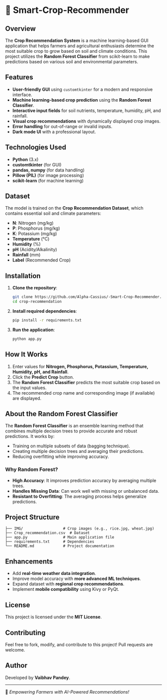 # 🌾 Smart-Crop-Recommender

## Overview
The **Crop Recommendation System** is a machine learning-based GUI application that helps farmers and agricultural enthusiasts determine the most suitable crop to grow based on soil and climate conditions. This project utilizes the **Random Forest Classifier** from scikit-learn to make predictions based on various soil and environmental parameters.

## Features
- **User-friendly GUI** using `customtkinter` for a modern and responsive interface.
- **Machine learning-based crop prediction** using the **Random Forest Classifier**.
- **Interactive input fields** for soil nutrients, temperature, humidity, pH, and rainfall.
- **Visual crop recommendations** with dynamically displayed crop images.
- **Error handling** for out-of-range or invalid inputs.
- **Dark mode UI** with a professional layout.

## Technologies Used
- **Python** (3.x)
- **customtkinter** (for GUI)
- **pandas, numpy** (for data handling)
- **Pillow (PIL)** (for image processing)
- **scikit-learn** (for machine learning)

## Dataset
The model is trained on the **Crop Recommendation Dataset**, which contains essential soil and climate parameters:
- **N**: Nitrogen (mg/kg)
- **P**: Phosphorus (mg/kg)
- **K**: Potassium (mg/kg)
- **Temperature** (°C)
- **Humidity** (%)
- **pH** (Acidity/Alkalinity)
- **Rainfall** (mm)
- **Label** (Recommended Crop)

## Installation
1. **Clone the repository**:
   ```sh
   git clone https://github.com/Alpha-Cassius/-Smart-Crop-Recommender.git
   cd crop-recommendation
   ```
2. **Install required dependencies**:
   ```sh
   pip install -r requirements.txt
   ```
3. **Run the application**:
   ```sh
   python app.py
   ```

## How It Works
1. Enter values for **Nitrogen, Phosphorus, Potassium, Temperature, Humidity, pH, and Rainfall**.
2. Click the **Predict Crop** button.
3. The **Random Forest Classifier** predicts the most suitable crop based on the input values.
4. The recommended crop name and corresponding image (if available) are displayed.

## About the Random Forest Classifier
The **Random Forest Classifier** is an ensemble learning method that combines multiple decision trees to provide accurate and robust predictions. It works by:
- Training on multiple subsets of data (bagging technique).
- Creating multiple decision trees and averaging their predictions.
- Reducing overfitting while improving accuracy.

### Why Random Forest?
- **High Accuracy**: It improves prediction accuracy by averaging multiple trees.
- **Handles Missing Data**: Can work well with missing or unbalanced data.
- **Resistant to Overfitting**: The averaging process helps generalize predictions.

## Project Structure
```
├── IMG/                  # Crop images (e.g., rice.jpg, wheat.jpg)
├── Crop_recommendation.csv  # Dataset
├── app.py                # Main application file
├── requirements.txt      # Dependencies
└── README.md             # Project documentation
```

## Enhancements
- Add **real-time weather data integration**.
- Improve model accuracy with **more advanced ML techniques**.
- Expand dataset with **regional crop recommendations**.
- Implement **mobile compatibility** using Kivy or PyQt.

## License
This project is licensed under the **MIT License**.

## Contributing
Feel free to fork, modify, and contribute to this project! Pull requests are welcome.

## Author
Developed by **Vaibhav Pandey**.

---

🌾 *Empowering Farmers with AI-Powered Recommendations!*

